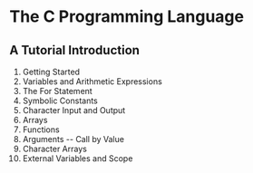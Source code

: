 # The C Programming Language

## A Tutorial Introduction

1. Getting Started
2. Variables and Arithmetic Expressions
3. The For Statement
4. Symbolic Constants
5. Character Input and Output
6. Arrays
7. Functions
8. Arguments -- Call by Value
9. Character Arrays
10. External Variables and Scope


